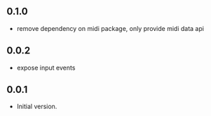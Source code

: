 ## 0.1.0

- remove dependency on midi package, only provide midi data api

## 0.0.2

- expose input events

## 0.0.1

- Initial version.
